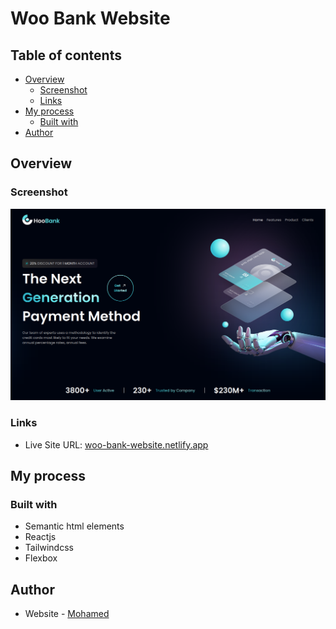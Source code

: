 # Woo Bank Website


## Table of contents

- [Overview](#overview)
  - [Screenshot](#screenshot)
  - [Links](#links)
- [My process](#my-process)
  - [Built with](#built-with)
- [Author](#author)

## Overview

### Screenshot

![](./src/screenshot.png)

### Links

- Live Site URL: [woo-bank-website.netlify.app](https://woo-bank-website.netlify.app/)

## My process

### Built with

- Semantic html elements
- Reactjs
- Tailwindcss
- Flexbox

## Author

- Website - [Mohamed](https://mohamed-dev.netlify.app)

